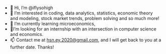 - 👋 Hi, I’m @iflysohigh
- 👀 I’m interested in coding, data analytics, statistics, economic theory and modeling, stock market trends, problem solving and so much more! 
- 🌱 I’m currently learning microeconomics, 
- 💞I’m looking for an internship with an intersection in computer science and economics.
- 📫 Contact me at hsn.ey.2020@gmail.com, and I will get back to you at a further date. Thanks!

<!---
iflysohigh/iflysohigh is a ✨ special ✨ repository because its `README.md` (this file) appears on your GitHub profile.
You can click the Preview link to take a look at your changes.
--->
